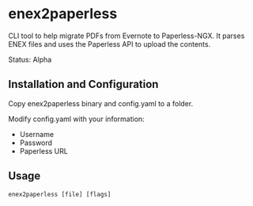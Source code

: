 # enex2paperless

CLI tool to help migrate PDFs from Evernote to Paperless-NGX. It parses ENEX files and uses the Paperless API to upload the contents.

Status: Alpha

## Installation and Configuration

Copy enex2paperless binary and config.yaml to a folder.

Modify config.yaml with your information:

- Username
- Password
- Paperless URL

## Usage

```
enex2paperless [file] [flags]
```
